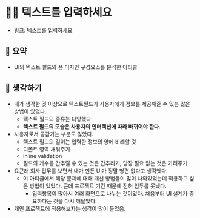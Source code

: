 # 🏄‍♂️ 텍스트를 입력하세요  

- 링크: [텍스트를 입력하세요](https://brunch.co.kr/@bundi/36)  
  
## 📝 요약  

- UI의 텍스트 필드와 폼 디자인 구성요소를 분석한 아티클 

## 🤔 생각하기   
- 내가 생각한 것 이상으로 텍스트필드가 사용자에게 정보를 제공해줄 수 있는 많은 방법이 있었다.  
    - 텍스트 필드의 종류는 다양했다. 
    - **텍스트 필드의 모습은 사용자의 인터렉션에 따라 바뀌어야 한다.**  
- 사용자로서 공감가는 부분도 많았다.  
    - 텍스트 필드의 길이는 입력한 정보의 양에 비례할 것  
    - 디폴트 영역 채워주기  
    - inline validation  
    - 필드의 개수를 간추릴 수 있는 것은 간추리기, 당장 필요 없는 것은 가려주기  
- 요근래 회사 업무를 보면서 내가 만든 UI가 정말 형편 없다고 생각했다.  
    - 이 아티클에서 해당 문제에 대해 개선 방법들이 많이 나와있었는데 적용하고 싶은 방법이 있었다. 근데 프로젝트 기간 때문에 전혀 엄두를 못냈다.  
        - 입력항목이 많아서 여러 화면으로 나누는 것이었다. 처음부터 UI 설계가 중요하다는 것을 다시 깨달았다.  
- 개인 프로젝트에 적용해보자는 생각이 많이 들었음. 